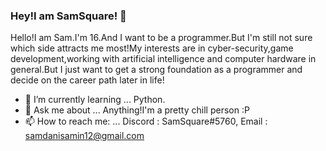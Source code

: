 ### Hey!I am SamSquare! 👋

Hello!I am Sam.I'm 16.And I want to be a programmer.But I'm still not sure which side attracts me most!My interests are in cyber-security,game development,working with artificial intelligence and computer hardware in general.But I just want to get a strong foundation as a programmer and decide on the career path later in life!

- 🌱 I’m currently learning ...  Python.
- 💬 Ask me about ... Anything!I'm a pretty chill person :P
- 📫 How to reach me: ... Discord : SamSquare#5760, Email : samdanisamin12@gmail.com 

